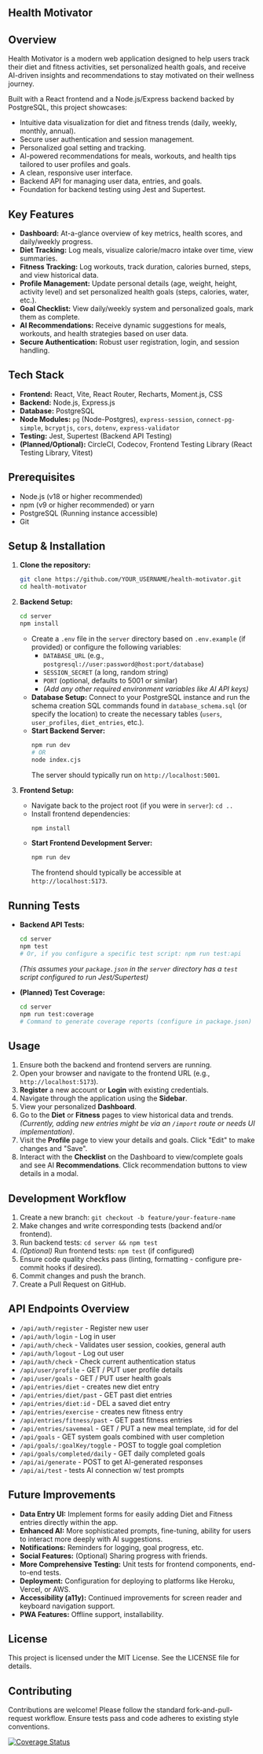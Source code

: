 ## Health Motivator

## Overview

Health Motivator is a modern web application designed to help users track their diet and fitness activities, set personalized health goals, and receive AI-driven insights and recommendations to stay motivated on their wellness journey.

Built with a React frontend and a Node.js/Express backend backed by PostgreSQL, this project showcases:

-   Intuitive data visualization for diet and fitness trends (daily, weekly, monthly, annual).
-   Secure user authentication and session management.
-   Personalized goal setting and tracking.
-   AI-powered recommendations for meals, workouts, and health tips tailored to user profiles and goals.
-   A clean, responsive user interface.
-   Backend API for managing user data, entries, and goals.
-   Foundation for backend testing using Jest and Supertest.

## Key Features 

-   **Dashboard:** At-a-glance overview of key metrics, health scores, and daily/weekly progress.
-   **Diet Tracking:** Log meals, visualize calorie/macro intake over time, view summaries.
-   **Fitness Tracking:** Log workouts, track duration, calories burned, steps, and view historical data.
-   **Profile Management:** Update personal details (age, weight, height, activity level) and set personalized health goals (steps, calories, water, etc.).
-   **Goal Checklist:** View daily/weekly system and personalized goals, mark them as complete.
-   **AI Recommendations:** Receive dynamic suggestions for meals, workouts, and health strategies based on user data.
-   **Secure Authentication:** Robust user registration, login, and session handling.

## Tech Stack

-   **Frontend:** React, Vite, React Router, Recharts, Moment.js, CSS
-   **Backend:** Node.js, Express.js
-   **Database:** PostgreSQL
-   **Node Modules:** `pg` (Node-Postgres), `express-session`, `connect-pg-simple`, `bcryptjs`, `cors`, `dotenv`, `express-validator`
-   **Testing:** Jest, Supertest (Backend API Testing)
-   **(Planned/Optional):** CircleCI, Codecov, Frontend Testing Library (React Testing Library, Vitest)

## Prerequisites

-   Node.js (v18 or higher recommended)
-   npm (v9 or higher recommended) or yarn
-   PostgreSQL (Running instance accessible)
-   Git

## Setup & Installation

1.  **Clone the repository:**
    ```bash
    git clone https://github.com/YOUR_USERNAME/health-motivator.git
    cd health-motivator
    ```

2.  **Backend Setup:**
    ```bash
    cd server
    npm install
    ```
    *   Create a `.env` file in the `server` directory based on `.env.example` (if provided) or configure the following variables:
        *   `DATABASE_URL` (e.g., `postgresql://user:password@host:port/database`)
        *   `SESSION_SECRET` (a long, random string)
        *   `PORT` (optional, defaults to 5001 or similar)
        *   *(Add any other required environment variables like AI API keys)*
    *   **Database Setup:** Connect to your PostgreSQL instance and run the schema creation SQL commands found in `database_schema.sql` (or specify the location) to create the necessary tables (`users`, `user_profiles`, `diet_entries`, etc.).
    *   **Start Backend Server:**
        ```bash
        npm run dev
        # OR
        node index.cjs
        ```
        The server should typically run on `http://localhost:5001`.

3.  **Frontend Setup:**
    *   Navigate back to the project root (if you were in `server`): `cd ..`
    *   Install frontend dependencies:
        ```bash
        npm install
        ```
    *   **Start Frontend Development Server:**
        ```bash
        npm run dev
        ```
        The frontend should typically be accessible at `http://localhost:5173`.

## Running Tests

-   **Backend API Tests:**
    ```bash
    cd server
    npm test
    # Or, if you configure a specific test script: npm run test:api
    ```
    *(This assumes your `package.json` in the `server` directory has a `test` script configured to run Jest/Supertest)*

-   **(Planned) Test Coverage:**
    ```bash
    cd server
    npm run test:coverage
    # Command to generate coverage reports (configure in package.json)
    ```

## Usage 

1.  Ensure both the backend and frontend servers are running.
2.  Open your browser and navigate to the frontend URL (e.g., `http://localhost:5173`).
3.  **Register** a new account or **Login** with existing credentials.
4.  Navigate through the application using the **Sidebar**.
5.  View your personalized **Dashboard**.
6.  Go to the **Diet** or **Fitness** pages to view historical data and trends. *(Currently, adding new entries might be via an `/import` route or needs UI implementation)*.
7.  Visit the **Profile** page to view your details and goals. Click "Edit" to make changes and "Save".
8.  Interact with the **Checklist** on the Dashboard to view/complete goals and see AI **Recommendations**. Click recommendation buttons to view details in a modal.

## Development Workflow

1.  Create a new branch: `git checkout -b feature/your-feature-name`
2.  Make changes and write corresponding tests (backend and/or frontend).
3.  Run backend tests: `cd server && npm test`
4.  *(Optional)* Run frontend tests: `npm test` (if configured)
5.  Ensure code quality checks pass (linting, formatting - configure pre-commit hooks if desired).
6.  Commit changes and push the branch.
7.  Create a Pull Request on GitHub.

## API Endpoints Overview 

-   `/api/auth/register` - Register new user
-   `/api/auth/login` - Log in user
-   `/api/auth/check` - Validates user session, cookies, general auth 
-   `/api/auth/logout` - Log out user
-   `/api/auth/check` - Check current authentication status
-   `/api/user/profile` - GET / PUT user profile details
-   `/api/user/goals` - GET / PUT user health goals
-   `/api/entries/diet` - creates new diet entry 
-   `/api/entries/diet/past` - GET past diet entries
-   `/api/entries/diet:id` - DEL a saved diet entry  
-   `/api/entries/exercise` - creates new fitness entry 
-   `/api/entries/fitness/past` - GET past fitness entries
-   `/api/entries/savemeal` - GET / PUT a new meal template, :id for del 
-   `/api/goals` - GET system goals combined with user completion
-   `/api/goals/:goalKey/toggle` - POST to toggle goal completion
-   `/api/goals/completed/daily` - GET daily completed goals 
-   `/api/ai/generate` - POST to get AI-generated responses
-   `/api/ai/test` - tests AI connection w/ test prompts

## Future Improvements

-   **Data Entry UI:** Implement forms for easily adding Diet and Fitness entries directly within the app.
-   **Enhanced AI:** More sophisticated prompts, fine-tuning, ability for users to interact more deeply with AI suggestions.
-   **Notifications:** Reminders for logging, goal progress, etc.
-   **Social Features:** (Optional) Sharing progress with friends.
-   **More Comprehensive Testing:** Unit tests for frontend components, end-to-end tests.
-   **Deployment:** Configuration for deploying to platforms like Heroku, Vercel, or AWS.
-   **Accessibility (a11y):** Continued improvements for screen reader and keyboard navigation support.
-   **PWA Features:** Offline support, installability.

## License

This project is licensed under the MIT License. See the LICENSE file for details.

## Contributing

Contributions are welcome! Please follow the standard fork-and-pull-request workflow. Ensure tests pass and code adheres to existing style conventions.

[![Coverage Status](https://img.shields.io/codecov/c/github/mirap9615/health-motivator)](https://codecov.io/gh/mirap9615/health-motivator)


